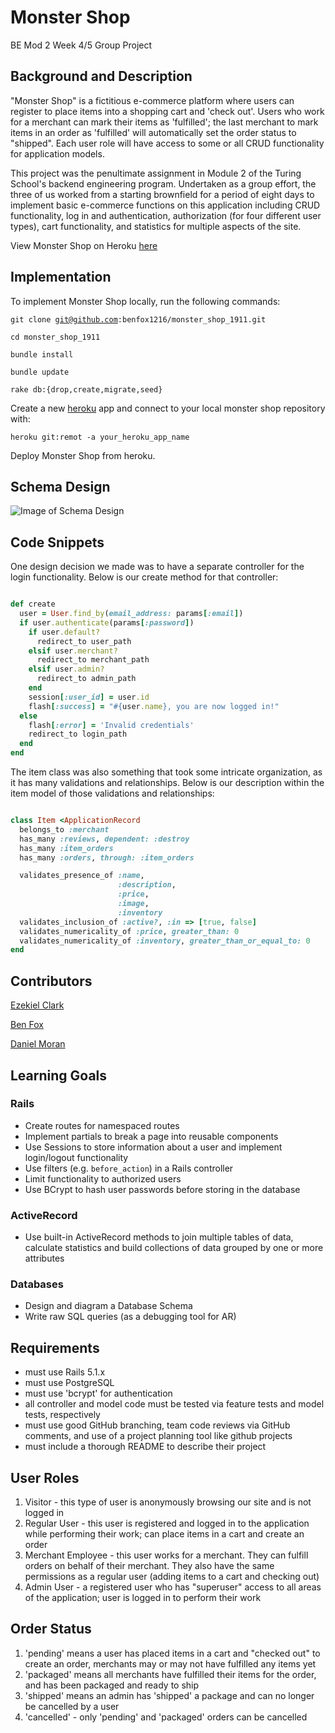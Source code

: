 # Monster Shop
BE Mod 2 Week 4/5 Group Project

## Background and Description

"Monster Shop" is a fictitious e-commerce platform where users can register to place items into a shopping cart and 'check out'. Users who work for a merchant can mark their items as 'fulfilled'; the last merchant to mark items in an order as 'fulfilled' will automatically set the order status to "shipped". Each user role will have access to some or all CRUD functionality for application models.

This project was the penultimate assignment in Module 2 of the Turing School's backend engineering program. Undertaken as a group effort, the three of us worked from a starting brownfield for a period of eight days to implement basic e-commerce functions on this application including CRUD functionality, log in and authentication, authorization (for four different user types), cart functionality, and statistics for multiple aspects of the site.

View Monster Shop on Heroku [here](https://monster-shop-group.herokuapp.com/)

## Implementation

To implement Monster Shop locally, run the following commands:

<code>git clone git@github.com:benfox1216/monster_shop_1911.git</code>

<code>cd monster_shop_1911</code>

<code>bundle install</code>

<code>bundle update</code>

<code>rake db:{drop,create,migrate,seed}</code>

Create a new [heroku](https://id.heroku.com/login) app and connect to your local monster shop repository with:

<code>heroku git:remot -a your_heroku_app_name</code>

Deploy Monster Shop from heroku.

## Schema Design
![Image of Schema Design](https://i.imgur.com/32jB4Lz.png)

## Code Snippets

One design decision we made was to have a separate controller for the login functionality. Below is our create method for that controller:

```ruby

def create
  user = User.find_by(email_address: params[:email])
  if user.authenticate(params[:password])
    if user.default?
      redirect_to user_path
    elsif user.merchant?
      redirect_to merchant_path
    elsif user.admin?
      redirect_to admin_path
    end
    session[:user_id] = user.id
    flash[:success] = "#{user.name}, you are now logged in!"
  else
    flash[:error] = 'Invalid credentials'
    redirect_to login_path
  end
end

```

The item class was also something that took some intricate organization, as it has many validations and relationships. Below is our description within the item model of those validations and relationships:

```ruby

class Item <ApplicationRecord
  belongs_to :merchant
  has_many :reviews, dependent: :destroy
  has_many :item_orders
  has_many :orders, through: :item_orders

  validates_presence_of :name,
                        :description,
                        :price,
                        :image,
                        :inventory
  validates_inclusion_of :active?, :in => [true, false]
  validates_numericality_of :price, greater_than: 0
  validates_numericality_of :inventory, greater_than_or_equal_to: 0
end

```

## Contributors

[Ezekiel Clark](https://github.com/Yetidancer)

[Ben Fox](https://github.com/benfox1216)

[Daniel Moran](https://github.com/danmoran-pro)

## Learning Goals

### Rails
* Create routes for namespaced routes
* Implement partials to break a page into reusable components
* Use Sessions to store information about a user and implement login/logout functionality
* Use filters (e.g. `before_action`) in a Rails controller
* Limit functionality to authorized users
* Use BCrypt to hash user passwords before storing in the database

### ActiveRecord
* Use built-in ActiveRecord methods to join multiple tables of data, calculate statistics and build collections of data grouped by one or more attributes

### Databases
* Design and diagram a Database Schema
* Write raw SQL queries (as a debugging tool for AR)

## Requirements

- must use Rails 5.1.x
- must use PostgreSQL
- must use 'bcrypt' for authentication
- all controller and model code must be tested via feature tests and model tests, respectively
- must use good GitHub branching, team code reviews via GitHub comments, and use of a project planning tool like github projects
- must include a thorough README to describe their project

## User Roles

1. Visitor - this type of user is anonymously browsing our site and is not logged in
2. Regular User - this user is registered and logged in to the application while performing their work; can place items in a cart and create an order
3. Merchant Employee - this user works for a merchant. They can fulfill orders on behalf of their merchant. They also have the same permissions as a regular user (adding items to a cart and checking out)
4. Admin User - a registered user who has "superuser" access to all areas of the application; user is logged in to perform their work

## Order Status

1. 'pending' means a user has placed items in a cart and "checked out" to create an order, merchants may or may not have fulfilled any items yet
2. 'packaged' means all merchants have fulfilled their items for the order, and has been packaged and ready to ship
3. 'shipped' means an admin has 'shipped' a package and can no longer be cancelled by a user
4. 'cancelled' - only 'pending' and 'packaged' orders can be cancelled
